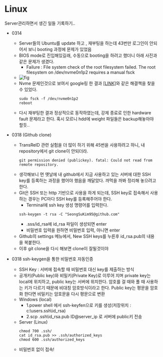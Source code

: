 # Linux

Server관리하면서 생긴 일들 기록하기..

- 0314
    - Server들의 Ubuntu를 update 하고 , 재부팅을 하는데 43번만 로그인이 안되어서 보니 booting 과정에 문제가 있었음 
    - BIOS mode로 진입해있길래, 수동으로 booting을 하려고 했더니 아래 사진과 같은 문제가 생겼다.
        - Failure : File system check of the root filesystem failed. The root filesystem on /dev/nvme0n1p2 requires a manual fsck
    - ![fig](https://user-images.githubusercontent.com/62092317/158155225-207ad40c-1265-4140-88b7-f059c3bf0439.jpg)
    - Nvme 문제인것으로 보여서 google링 한 결과 [[LINK]](https://clay-atlas.com/us/blog/2020/03/19/linux-english-note-root-filesystem-manual-fsck/)와 같은 해결책을 찾을 수 있었다.
        ```console
        sudo fsck -f /dev/nvme0n1p2
        reboot
        ```
    - 다시 재부팅한 결과 정상적으로 동작하였는데, 강제 종료로 인한 hardware fault 문제라고 한다. 혹시 모르니 hdd에 weight 파일들은 backup해놓아야 할듯..

- 0318 (Github clone)
    - TransReID 관련 실험을 더 많이 하기 위해 45번을 사용하려고 하니, 내 repository에서 git clone이 안되더라.
        ```console
        git permission denied (publickey). fatal: Could not read from remote repository.
        ```
    - 생각해보니 먼 옛날에 내 github에서 지금 사용하고 있는 서버에 대한 SSH key를 등록하는 과정을 했어야 했음을 깨달았다. 까먹을 까봐 정리해 놓으려고 한다.
    - Git은 SSH 또는 http 기반으로 사용을 하게 되는데, SSH key로 접속해서 사용하는 경우는 PC마다 SSH key를 등록해주어야 한다.
        - Terminal에 ssh key 생성 명령어를 입력한다.
        ```console
        ssh-keygen -t rsa -C "SeongSuKim95@github.com"
        ```
        - .sss/id_rsa에 id_rsa 파일이 생성되면 enter
        - 비밀번호 입력을 원하면 비밀번호 입력, 아니면 enter
    - Github의 settings 메뉴에서, New SSH keys를 누른후 id_rsa.pub의 내용을 복붙한다.
    - 이후 git clone을 다시 해보면 clone이 잘될것이야

- 0318 ssh-keygen을 통한 비밀번호 자동인증
    - SSH Key : 서버에 접속할 때 비밀번호 대신 key를 제출하는 방식
    - 공개키(Public key)와 비밀키(Private Key)로 이루어 지며 private key는 local에 위치하고, public key는 서버에 위치한다. 암호를 걸 때와 풀 때 사용하는 키가 다르기 때문에 비대칭 암호방식이라고 한다. Public key는 평문을 암호화 한다면 비밀키는 암호문을 다시 평문으로 변환
    - Windows (local)
        - 1.power shell 에서 ssh-keyfen으로 키를 생성(저장위치 : c:\users\.ssh\id_rsa)
        - 2.scp .ssh\id_rsa.pub ID@server_ip 로 서버에 public키 전송
    - Server (Linux)
        ``` console
        chmod 700 .ssh/
        cat id_rsa.pub >> .ssh/authorized_keys
        chmod 600 .ssh/authorized_keys
        ```
    - 비밀번호 없이 접속!

        